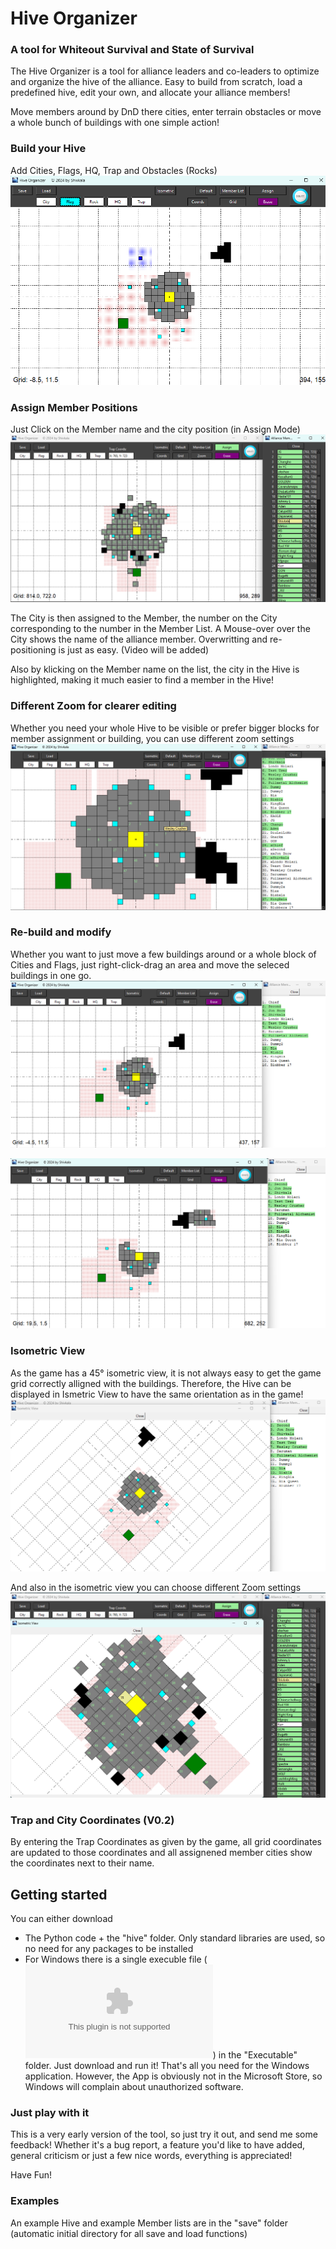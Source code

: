 # Hive Organizer</center> 
### A tool for Whiteout Survival and State of Survival

The Hive Organizer is a tool for alliance leaders and co-leaders to optimize and organize the hive of the alliance.
Easy to build from scratch, load a predefined hive, edit your own, and allocate your alliance members!

Move members around by DnD there cities, enter terrain obstacles or move a whole bunch of buildings with one simple
action!
### Build your Hive
Add Cities, Flags, HQ, Trap and Obstacles (Rocks) 
![Picture of sample Hive](Screenshot%20Setup.png)

### Assign Member Positions
Just Click on the Member name and the city position (in Assign Mode)
![Picture of sample Hive with assigned Members](Screenshot%20Assign.png)

The City is then assigned to the Member, the number on the City corresponding to the number in the Member List.
A Mouse-over over the City shows the name of the alliance member. Overwritting and re-positioning is just as easy.
(Video will be added)

Also by klicking on the Member name on the list, the city in the Hive is highlighted, making it much easier to find a member in the Hive!

### Different Zoom for clearer editing
Whether you need your whole Hive to be visible or prefer bigger blocks for member assignment or building, you can use different zoom settings
![picture of Zoom Mode](Screenshot%20zoom.png)

### Re-build and modify
Whether you want to just move a few buildings around or a whole block of Cities and Flags, just right-click-drag 
an area and move the seleced buildings in one go.
![Select multiple Buildings](Screenshot%20Select.png)

![Move seleced Buildings](Screenshot%20Moved.png)

### Isometric View
As the game has a 45° isometric view, it is not always easy to get the  game grid correctly alligned with the buildings.
Therefore, the Hive can be displayed in Ismetric View to have the same orientation as in the game!
![Isometric View of the Hive, including Assignments](Screenshot%20Isometric.png)

And also in the isometric view you can choose different Zoom settings
![Isometric View of the Hive in Zoom Mode, including Assignments](Screenshot%20Isometric_zoom.png)

### Trap and City Coordinates (V0.2)
By entering the Trap Coordinates as given by the game, all grid coordinates are updated to those coordinates and all assignened member cities show the coordinates next to their name.

## Getting started
You can either download 
* The Python code + the "hive" folder.
  Only standard libraries are used, so no need for any packages to be installed
* For Windows there is a single execuble file (![hive_organizer.exe](Executable/hive_organizer.exe)) in the
  "Executable" folder. Just download and run it!
  That's all you need for the Windows application.
  However, the App is obviously not in the Microsoft Store, so Windows will complain about unauthorized software.
  
### Just play with it
This is a very early version of the tool, so just try it out, and send me some feedback!
Whether it's a bug report, a feature you'd like to have added, general criticism or just a few nice words,
everything is appreciated!

Have Fun!

### Examples
An example Hive and example Member lists are in the "save" folder 
(automatic initial directory for all save and load functions)
